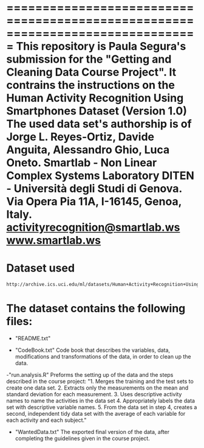 ===============================================================================
This repository is Paula Segura's submission for the "Getting and Cleaning Data
Course Project". It contrains the instructions on the Human Activity Recognition 
Using Smartphones Dataset (Version 1.0)
The used data set's authorship is of Jorge L. Reyes-Ortiz, Davide Anguita, Alessandro Ghio, Luca Oneto.
Smartlab - Non Linear Complex Systems Laboratory
DITEN - Università degli Studi di Genova.
Via Opera Pia 11A, I-16145, Genoa, Italy.
activityrecognition@smartlab.ws
www.smartlab.ws
================================================================================

Dataset used
============
	http://archive.ics.uci.edu/ml/datasets/Human+Activity+Recognition+Using+Smartphones

The dataset contains the following files: 
=========================================
- "README.txt" 
	
- "CodeBook.txt" 
	Code book that describes the variables, data, modifications and transformations of the data, in order 
	to clean up the data. 

-"run.analysis.R" 
	Preforms the setting up of the data and the steps described in the course project: 
		"1. Merges the training and the test sets to create one data set.
		 2. Extracts only the measurements on the mean and standard deviation for each measurement.
		 3. Uses descriptive activity names to name the activities in the data set
		 4. Appropriately labels the data set with descriptive variable names.
		 5. From the data set in step 4, creates a second, independent tidy data set with the average of each variable for each activity and each subject."

- "WantedData.txt" 
	The exported final version of the data, after completing the guidelines given in the course project. 

